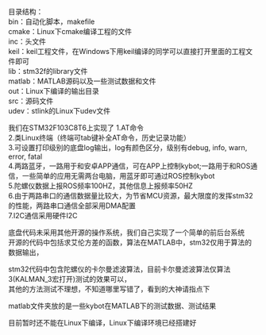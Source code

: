 目录结构：  
bin：自动化脚本，makefile  
cmake：Linux下cmake编译工程的文件  
inc：头文件  
keil：keil工程文件，在Windows下用keil编译的同学可以直接打开里面的工程文件即可  
lib：stm32f的library文件  
matlab：MATLAB源码以及一些测试数据和文件  
out：Linux下编译的输出目录  
src：源码文件  
udev：stlink的Linux下udev文件  

我们在STM32F103C8T6上实现了 
1.AT命令  
2.类Linux终端（终端可tab键补全AT命令，历史记录功能）  
3.可设置打印级别的底盘log输出，log有颜色区分，级别有debug, info, warn, error, fatal  
4.两路蓝牙，一路用于和安卓APP通信，可在APP上控制kybot;一路用于和ROS通信，一些简单的应用无需两台电脑，用蓝牙即可通过ROS控制kybot  
5.陀螺仪数据上报ROS频率100HZ，其他信息上报频率50HZ  
6.由于两路串口的通信数据量比较大，为节省MCU资源，最大限度的发挥stm32的性能，两路串口通信全部采用DMA配置  
7.I2C通信采用硬件I2C  

底盘代码未采用其他开源的操作系统，我们自己实现了一个简单的前后台系统  
开源的代码中包括求艾伦方差的函数，算法在MATLAB中，stm32仅用于算法的数据输出， 

stm32代码中包含陀螺仪的卡尔曼滤波算法，目前卡尔曼滤波算法仅算法3(KALMAN_3宏打开)测试的效果可以，  
其他的方法测试不理想，不知道哪里写错了，看到的大神请指点下  

matlab文件夹放的是一些kybot在MATLAB下的测试数据、测试结果  

目前暂时还不能在Linux下编译，Linux下编译环境已经搭建好 

